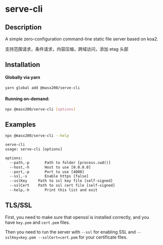 # serve-cli

## Description

A simple zero-configuration command-line static file server based on koa2.

支持范围请求，条件请求，内容压缩，跨域访问，添加 etag 头部

## Installation

#### Globally via yarn

```bash
yarn global add @masx200/serve-cli
```

#### Running on-demand:

```bash
npx @masx200/serve-cli [options]
```

## Examples

```bash
npx @masx200/serve-cli --help
```

```txt
serve-cli
usage: serve-cli [options]

options:
  --path,-p       Path to folder [process.cwd()]
  --host,-h       Host to use [0.0.0.0]
  --port,-p       Port to use [4000]
  --ssl,-s        Enable https [false]
  --sslKey     Path to ssl key file [self-signed]
  --sslCert    Path to ssl cert file [self-signed]
  --help,-h       Print this list and exit
```

## TLS/SSL

First, you need to make sure that openssl is installed correctly, and you have `key.pem` and `cert.pem` files.

Then you need to run the server with `--ssl` for enabling SSL and `--sslKey=key.pem --sslCert=cert.pem` for your certificate files.
